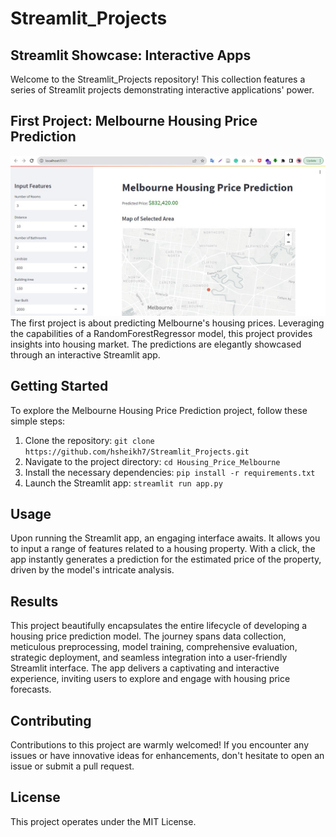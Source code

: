 # Streamlit_Projects
## Streamlit Showcase: Interactive Apps

Welcome to the Streamlit_Projects repository! This collection features a series of Streamlit projects demonstrating interactive applications' power.

## First Project: Melbourne Housing Price Prediction
![Cover Photo](https://github.com/hsheikh7/Streamlit_Projects/blob/main/Housing_Price_Melbourne/image/Cover.jpg)
The first project is about predicting Melbourne's housing prices. Leveraging the capabilities of a RandomForestRegressor model, this project provides insights into housing market. The predictions are elegantly showcased through an interactive Streamlit app.

## Getting Started

To explore the Melbourne Housing Price Prediction project, follow these simple steps:

1. Clone the repository: `git clone https://github.com/hsheikh7/Streamlit_Projects.git`
2. Navigate to the project directory: `cd Housing_Price_Melbourne`
3. Install the necessary dependencies: `pip install -r requirements.txt`
4. Launch the Streamlit app: `streamlit run app.py`

## Usage

Upon running the Streamlit app, an engaging interface awaits. It allows you to input a range of features related to a housing property. With a click, the app instantly generates a prediction for the estimated price of the property, driven by the model's intricate analysis.

## Results

This project beautifully encapsulates the entire lifecycle of developing a housing price prediction model. The journey spans data collection, meticulous preprocessing, model training, comprehensive evaluation, strategic deployment, and seamless integration into a user-friendly Streamlit interface. The app delivers a captivating and interactive experience, inviting users to explore and engage with housing price forecasts.

## Contributing
Contributions to this project are warmly welcomed! If you encounter any issues or have innovative ideas for enhancements, don't hesitate to open an issue or submit a pull request.

## License
This project operates under the MIT License. 

